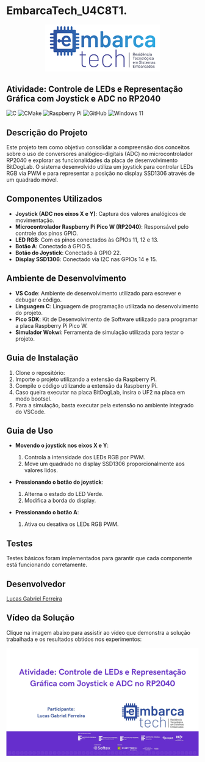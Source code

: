 # EmbarcaTech_U4C8T1.
<p align="center">
  <img src="Group 658.png" alt="EmbarcaTech" width="300">
</p>

## Atividade: Controle de LEDs e Representação Gráfica com Joystick e ADC no RP2040

![C](https://img.shields.io/badge/c-%2300599C.svg?style=for-the-badge&logo=c&logoColor=white)
![CMake](https://img.shields.io/badge/CMake-%23008FBA.svg?style=for-the-badge&logo=cmake&logoColor=white)
![Raspberry Pi](https://img.shields.io/badge/-Raspberry_Pi-C51A4A?style=for-the-badge&logo=Raspberry-Pi)
![GitHub](https://img.shields.io/badge/github-%23121011.svg?style=for-the-badge&logo=github&logoColor=white)
![Windows 11](https://img.shields.io/badge/Windows%2011-%230079d5.svg?style=for-the-badge&logo=Windows%2011&logoColor=white)

## Descrição do Projeto

Este projeto tem como objetivo consolidar a compreensão dos conceitos sobre o uso de conversores analógico-digitais (ADC) no microcontrolador RP2040 e explorar as funcionalidades da placa de desenvolvimento BitDogLab. O sistema desenvolvido utiliza um joystick para controlar LEDs RGB via PWM e para representar a posição no display SSD1306 através de um quadrado móvel.

## Componentes Utilizados

- **Joystick (ADC nos eixos X e Y)**: Captura dos valores analógicos de movimentação.
- **Microcontrolador Raspberry Pi Pico W (RP2040)**: Responsável pelo controle dos pinos GPIO.
- **LED RGB**: Com os pinos conectados às GPIOs 11, 12 e 13.
- **Botão A**: Conectado à GPIO 5.
- **Botão do Joystick**: Conectado à GPIO 22.
- **Display SSD1306**: Conectado via I2C nas GPIOs 14 e 15.

## Ambiente de Desenvolvimento

- **VS Code**: Ambiente de desenvolvimento utilizado para escrever e debugar o código.
- **Linguagem C**: Linguagem de programação utilizada no desenvolvimento do projeto.
- **Pico SDK**: Kit de Desenvolvimento de Software utilizado para programar a placa Raspberry Pi Pico W.
- **Simulador Wokwi**: Ferramenta de simulação utilizada para testar o projeto.

## Guia de Instalação

1. Clone o repositório:
2. Importe o projeto utilizando a extensão da Raspberry Pi.
3. Compile o código utilizando a extensão da Raspberry Pi.
4. Caso queira executar na placa BitDogLab, insira o UF2 na placa em modo bootsel.
5. Para a simulação, basta executar pela extensão no ambiente integrado do VSCode.

## Guia de Uso

- **Movendo o joystick nos eixos X e Y**:
  1. Controla a intensidade dos LEDs RGB por PWM.
  2. Move um quadrado no display SSD1306 proporcionalmente aos valores lidos.

- **Pressionando o botão do joystick**:
  1. Alterna o estado do LED Verde.
  2. Modifica a borda do display.

- **Pressionando o botão A**:
  1. Ativa ou desativa os LEDs RGB PWM.

## Testes

Testes básicos foram implementados para garantir que cada componente está funcionando corretamente. 

## Desenvolvedor

[Lucas Gabriel Ferreira](https://github.com/usuario-lider)

## Vídeo da Solução

Clique na imagem abaixo para assistir ao vídeo que demonstra a solução trabalhada e os resultados obtidos nos experimentos:

<p align="center">
  <a href="https://youtu.be/vAGab-Dv7XY">
    <img src="Video.jpg" alt="Vídeo demonstrativo" width="900">
  </a>
</p>


